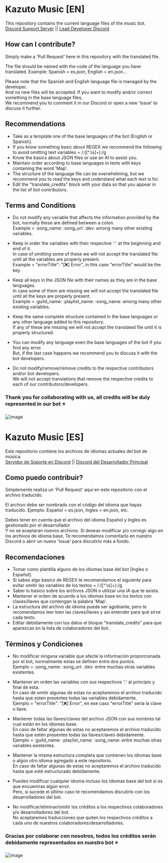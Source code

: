 # Kazuto Music [EN]
This repository contains the current language files of the music bot.  
[Discord Support Server](https://discord.com/invite/FGBSecT9gq) || [Lead Developer Discord](https://discordapp.com/users/331496166325747713)

## How can I contribute?
Simply make a 'Pull Request' here in this repository with the translated file.

The file should be named with the code of the language you have translated.
Example: Spanish = es.json, English = en.json...

Please note that the Spanish and English language file is managed by the developer.  
And no new files will be accepted. If you want to modify and/or correct something in the base language files,  
We recommend you to comment it in our Discord or open a new 'Issue' to discuss it further.

## Recommendations

- Take as a template one of the base languages of the bot [English or Spanish].
- If you know something basic about REGEX we recommend the following to avoid omitting text variables = /:([^:\s]+):/g
- Know the basics about JSON files or use an AI to assist you.
- Maintain order according to base languages in texts with keys containing the word 'Map'.
- The structure of the language file can be overwhelming, but we recommend you to read the keys and understand what each text is for.
- Edit the "translate_credits" block with your data so that you appear in the list of bot contributors.

## Terms and Conditions

- Do not modify any variable that affects the information provided by the bot, normally these are defined between a colon.  
Example = :song_name: :song_url: :dev: among many other existing variables.

- Keep in order the variables with their respective ':' at the beginning and end of it.  
In case of omitting some of these we will not accept the translated file until all the variables are properly present.  
Example = "errorTitle": "[❌] Error", in this case "errorTitle" would be the key.

- Keep all keys in the JSON file with their names as they are in the base languages.  
In case some of them are missing we will not accept the translated file until all the keys are properly present.  
Example = :guild_name: :playlist_name: :song_name: among many other existing variables.

- Keep the same complete structure contained in the base languages or any other language added to this repository.  
If any of these are missing we will not accept the translated file until it is properly structured.

- You can modify any language even the base languages of the bot if you find any error.  
But, if the last case happens we recommend you to discuss it with the bot developers.

- Do not modify/remove/remove credits to the respective contributors and/or bot developers.  
We will not accept translations that remove the respective credits to each of our contributors/developers.

### Thank you for collaborating with us, all credits will be duly represented in our bot ⭐

![image](https://i.imgur.com/efsjiGT.png)


# Kazuto Music [ES]
Este repositorio contiene los archivos de idiomas actuales del bot de música.  
[Servidor de Soporte en Discord](https://discord.com/invite/FGBSecT9gq) || [Discord del Desarrollador Principal](https://discordapp.com/users/331496166325747713)

## Como puedo contribuir?
Simplemente realiza un 'Pull Request' aquí en este repositorio con el archivo traducido.

El archivo debe ser nombrado con el código del idioma que hayas traducido.
Ejemplo: Español = es.json, Ingles = en.json, etc.

Debes tener en cuenta que el archivo del idioma Español y Ingles es gestionado por el desarrollador  
Y no se aceptaran nuevos archivos. Si deseas modificar y/o corregir algo en los archivos de idioma base,
Te recomendamos comentarlo en nuestro Discord o abrir un nuevo 'Issue' para discutirlo más a fondo.

## Recomendaciones

- Tomar como plantilla alguno de los idiomas base del bot [Ingles o Español].
- Si sabes algo básico de REGEX te recomendamos el siguiente para evitar omitir las variables de los textos = /:([^:\s]+):/g
- Saber lo básico sobre los archivos JSON o utilizar una IA que te asista.
- Mantener el orden de acuerdo a los idiomas base en los textos con claves/llaves que contengan la palabra 'Map'.
- La estructura del archivo de idioma puede ser agobiante, pero te recomendamos leer bien las claves/llaves y así entender para qué sirve cada texto.
- Editar debidamente con tus datos el bloque "translate_credits" para que aparezcas en la lista de colaboradores del bot.

## Términos y Condiciones

- No modificar ninguna variable que afecte la información proporcionada por el bot, normalmente estas se definen entre dos puntos.  
Ejemplo = :song_name: :song_url: :dev: entre muchas otras variables existentes.

- Mantener en orden las variables con sus respectivos ':' al principio y final de esta.  
En caso de omitir algunas de estas no aceptaremos el archivo traducido hasta que esten presentes todas las variables debidamente.  
Ejemplo = "errorTitle": "[❌] Error", en ese caso "errorTitle" sería la clave o llave.

- Mantener todas las llaves/claves del archivo JSON con sus nombres tal cual están en los idiomas base.  
En caso de faltar algunas de estas no aceptaremos el archivo traducido hasta que estén presentes todas las llaves/claves debidamente.  
Ejemplo = :guild_name: :playlist_name: :song_name: entre muchas otras variables existentes.

- Mantener la misma estructura completa que contienen los idiomas base o algún otro idioma agregado a este repositorio.  
En caso de faltar algunas de estas no aceptaremos el archivo traducido hasta que esté estructurado debidamente.

- Puedes modificar cualquier idioma incluso los idiomas base del bot si es que encuentras algún error.  
Pero, si sucede el último caso te recomendamos discutirlo con los desarrolladores del bot.

- No modificar/eliminar/omitir los créditos a los respectivos colaboradores y/o desarrolladores del bot.  
No aceptaremos traducciones que quiten los respectivos créditos a cada uno de nuestros colaboradores/desarrolladores.

### Gracias por colaborar con nosotros, todos los créditos serán debidamente representados en nuestro bot ⭐

![image](https://i.imgur.com/0Aqolf3.png)
